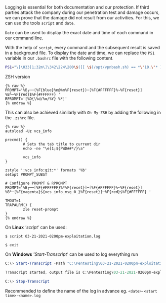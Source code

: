 Logging is essential for both documentation and our protection. If third parties attack the company during our penetration test and damage occurs, we can prove that the damage did not result from our activities. For this, we can use the tools `script` and `date`. 

`Date` can be used to display the exact date and time of each command in our command line. 

With the help of `script`, every command and the subsequent result is saved in a background file. To display the date and time, we can replace the `PS1` variable in our `.bashrc` file with the following content.

```bash
PS1="\[\033[1;32m\]\342\224\200\$([[ \$(/opt/vpnbash.sh) == *\"10.\"* ]] && echo \"[\[\033[1;34m\]\$(/opt/vpnserver.sh)\[\033[1;32m\]]\342\224\200[\[\033[1;37m\]\$(/opt/vpnbash.sh)\[\033[1;32m\]]\342\224\200\")[\[\033[1;37m\]\u\[\033[01;32m\]@\[\033[01;34m\]\h\[\033[1;32m\]]\342\224\200[\[\033[1;37m\]\w\[\033[1;32m\]]\n\[\033[1;32m\]\342\224\224\342\224\200\342\224\200\342\225\274 [\[\e[01;33m\]$(date +%D-%r)\[\e[01;32m\]]\\$ \[\e[0m\]"
```

ZSH version

```shell
{% raw %}
PROMPT='%B┌──(%F{blue}%n@%m%F{reset})─[%F{#FFFFFF}%~%F{reset}]
%B└─%F{red}$%F{#FFFFFF} '
RPROMPT='[%D{\%d/%m/%Y} %*]'
{% endraw %}
```

This can also be achieved similarly with `Oh-My-ZSH` by adding the following in the `.zshrc` file.

```shell
{% raw %}
autoload -Uz vcs_info

precmd() {
        # Sets the tab title to current dir
        echo -ne "\e]1;${PWD##*/}\a"

        vcs_info
}

zstyle ':vcs_info:git:*' formats '%b'
setopt PROMPT_SUBST

# Configure PROMPT & RPROMPT
PROMPT='%B┌──[%F{#FFFFFF}%*%F{reset}]─[%F{#FFFFFF}%~%F{reset}]
%B└─[%F{magenta}${vcs_info_msg_0_}%F{reset}]─%F{red}$%F{#FFFFFF} '

TMOUT=1
TRAPALRM() {
        zle reset-prompt
}
{% endraw %}
```

On **Linux** *'script'* can be used:
```shell
$ script 03-21-2021-0200pm-exploitation.log

$ exit
```

On **Windows** *'Start-Transcript'* can be used to log everything run
```powershell
C:\> Start-Transcript -Path "C:\Pentesting\03-21-2021-0200pm-exploitation.log"

Transcript started, output file is C:\Pentesting\03-21-2021-0200pm-exploitation.log

C:\> Stop-Transcript
```

Recommended to define the name of the log in advance eg. `<date>-<start time>-<name>.log`
